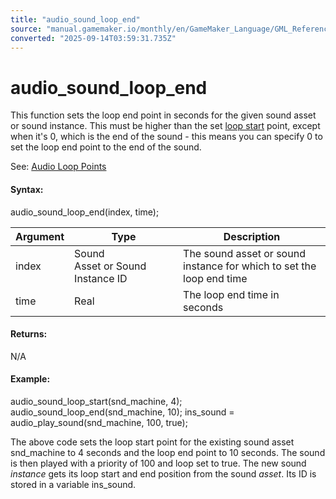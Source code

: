 ```yaml
---
title: "audio_sound_loop_end"
source: "manual.gamemaker.io/monthly/en/GameMaker_Language/GML_Reference/Asset_Management/Audio/Audio_Loop_Points/audio_sound_loop_end.htm"
converted: "2025-09-14T03:59:31.735Z"
---
```


# audio\_sound\_loop\_end

This function sets the loop end point in seconds for the given sound asset or sound instance. This must be higher than the set [loop start](audio_sound_loop_start.md) point, except when it's 0, which is the end of the sound - this means you can specify 0 to set the loop end point to the end of the sound.

See: [Audio Loop Points](Audio_Loop_Points.md)

#### Syntax:

audio\_sound\_loop\_end(index, time);

| Argument | Type | Description |
| --- | --- | --- |
| index | Sound Asset or Sound Instance ID | The sound asset or sound instance for which to set the loop end time |
| time | Real | The loop end time in seconds |

#### Returns:

N/A

#### Example:

audio\_sound\_loop\_start(snd\_machine, 4);
audio\_sound\_loop\_end(snd\_machine, 10);
ins\_sound = audio\_play\_sound(snd\_machine, 100, true);

The above code sets the loop start point for the existing sound asset snd\_machine to 4 seconds and the loop end point to 10 seconds. The sound is then played with a priority of 100 and loop set to true. The new sound _instance_ gets its loop start and end position from the sound _asset_. Its ID is stored in a variable ins\_sound.